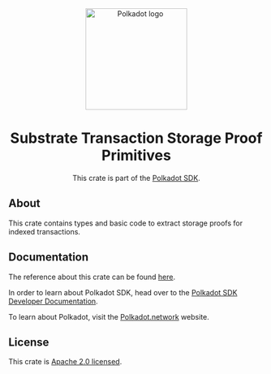 <div align="center">

<img src="https://raw.githubusercontent.com/paritytech/polkadot-sdk/rzadp/readmes/docs/images/Polkadot_Logo_Horizontal_Pink_BlackOnWhite.png" alt="Polkadot logo" width="200">

# Substrate Transaction Storage Proof Primitives

This crate is part of the [Polkadot SDK](https://github.com/paritytech/polkadot-sdk/).

</div>

## About

This crate contains types and basic code to extract storage proofs for indexed transactions.

## Documentation

The reference about this crate can be found [here](https://paritytech.github.io/polkadot-sdk/master/sp_transaction_storage_proof).

In order to learn about Polkadot SDK, head over to the [Polkadot SDK Developer Documentation](https://paritytech.github.io/polkadot-sdk/master/polkadot_sdk_docs/index.html).

To learn about Polkadot, visit the [Polkadot.network](https://polkadot.network/) website.

## License

This crate is [Apache 2.0 licensed](https://spdx.org/licenses/Apache-2.0.html).
